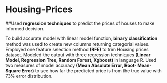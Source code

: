 # Housing-Prices

##Used **regression techniques** to predict the prices of houses to make  informed decision.

To build accurate model with linear model function, **binary classification** method was used to create new columns returning categorial values. Employed one feature selection method **(RFE)** to trim Housing prices dataset. Modeled the output with three regression techniques **(Linear Model, Regression Tree, Random Forest, Xgboost)** in language R. Used two measures of model accuracy **(Mean Absolute Error, Root- Mean-Square Error)** to see how far the predicted price is from the true value with 73% error distribution.

